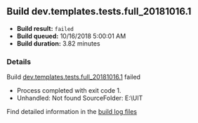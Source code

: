 ## Build dev.templates.tests.full_20181016.1
- **Build result:** `failed`
- **Build queued:** 10/16/2018 5:00:01 AM
- **Build duration:** 3.82 minutes
### Details
Build [dev.templates.tests.full_20181016.1](https://winappstudio.visualstudio.com/web/build.aspx?pcguid=a4ef43be-68ce-4195-a619-079b4d9834c2&builduri=vstfs%3a%2f%2f%2fBuild%2fBuild%2f26410) failed

+ Process completed with exit code 1.
+ Unhandled: Not found SourceFolder: E:\UIT

Find detailed information in the [build log files](https://uwpctdiags.blob.core.windows.net/buildlogs/dev.templates.tests.full_20181016.1_logs.zip)
